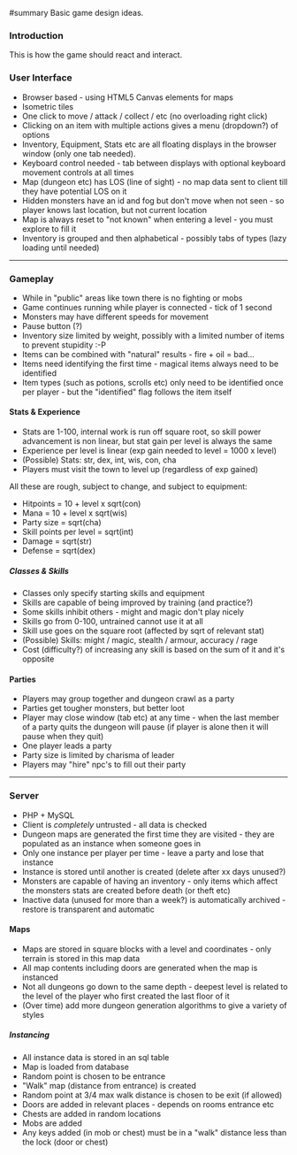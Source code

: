 #summary Basic game design ideas.

### Introduction

This is how the game should react and interact. 

### User Interface

- Browser based - using HTML5 Canvas elements for maps
- Isometric tiles
- One click to move / attack / collect / etc (no overloading right click)
- Clicking on an item with multiple actions gives a menu (dropdown?) of options
- Inventory, Equipment, Stats etc are all floating displays in the browser window (only one tab needed).
- Keyboard control needed - tab between displays with optional keyboard movement controls at all times
- Map (dungeon etc) has LOS (line of sight) - no map data sent to client till they have potential LOS on it
- Hidden monsters have an id and fog but don't move when not seen - so player knows last location, but not current location
- Map is always reset to "not known" when entering a level - you must explore to fill it
- Inventory is grouped and then alphabetical - possibly tabs of types (lazy loading until needed)

---

### Gameplay

- While in "public" areas like town there is no fighting or mobs
- Game continues running while player is connected - tick of 1 second
- Monsters may have different speeds for movement
- Pause button (?)
- Inventory size limited by weight, possibly with a limited number of items to prevent stupidity :-P
- Items can be combined with "natural" results - fire + oil = bad...
- Items need identifying the first time - magical items always need to be identified
- Item types (such as potions, scrolls etc) only need to be identified once per player - but the "identified" flag follows the item itself

#### Stats & Experience

- Stats are 1-100, internal work is run off square root, so skill power advancement is non linear, but stat gain per level is always the same
- Experience per level is linear (exp gain needed to level = 1000 x level)
- (Possible) Stats: str, dex, int, wis, con, cha
- Players must visit the town to level up (regardless of exp gained)

All these are rough, subject to change, and subject to equipment:
- Hitpoints = 10 + level x sqrt(con)
- Mana = 10 + level x sqrt(wis)
- Party size = sqrt(cha)
- Skill points per level = sqrt(int)
- Damage = sqrt(str)
- Defense = sqrt(dex)

##### Classes & Skills

- Classes only specify starting skills and equipment
- Skills are capable of being improved by training (and practice?)
- Some skills inhibit others - might and magic don't play nicely
- Skills go from 0-100, untrained cannot use it at all
- Skill use goes on the square root (affected by sqrt of relevant stat)
- (Possible) Skills: might / magic, stealth / armour, accuracy / rage
- Cost (difficulty?) of increasing any skill is based on the sum of it and it's opposite

#### Parties

- Players may group together and dungeon crawl as a party
- Parties get tougher monsters, but better loot
- Player may close window (tab etc) at any time - when the last member of a party quits the dungeon will pause (if player is alone then it will pause when they quit)
- One player leads a party
- Party size is limited by charisma of leader
- Players may "hire" npc's to fill out their party

---

### Server

- PHP + MySQL
- Client is *completely* untrusted - all data is checked
- Dungeon maps are generated the first time they are visited - they are populated as an instance when someone goes in
- Only one instance per player per time - leave a party and lose that instance
- Instance is stored until another is created (delete after xx days unused?)
- Monsters are capable of having an inventory - only items which affect the monsters stats are created before death (or theft etc)
- Inactive data (unused for more than a week?) is automatically archived - restore is transparent and automatic

#### Maps

- Maps are stored in square blocks with a level and coordinates - only terrain is stored in this map data
- All map contents including doors are generated when the map is instanced
- Not all dungeons go down to the same depth - deepest level is related to the level of the player who first created the last floor of it
- (Over time) add more dungeon generation algorithms to give a variety of styles

##### Instancing

- All instance data is stored in an sql table
- Map is loaded from database
- Random point is chosen to be entrance
- "Walk" map (distance from entrance) is created
- Random point at 3/4 max walk distance is chosen to be exit (if allowed)
- Doors are added in relevant places - depends on rooms entrance etc
- Chests are added in random locations
- Mobs are added
- Any keys added (in mob or chest) must be in a "walk" distance less than the lock (door or chest)